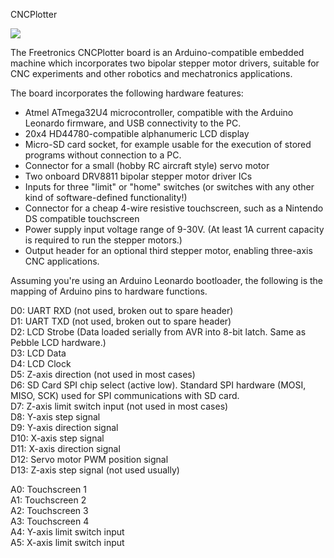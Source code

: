 CNCPlotter

 ![](https://github.com/lukeweston/CNCPlotter/raw/master/CNCPlotter-pcb.png)

The Freetronics CNCPlotter board is an Arduino-compatible embedded machine which incorporates two bipolar stepper motor drivers, suitable for CNC experiments and other
robotics and mechatronics applications.

The board incorporates the following hardware features:
 
- Atmel ATmega32U4 microcontroller, compatible with the Arduino Leonardo firmware, and USB connectivity to the PC. 
- 20x4 HD44780-compatible alphanumeric LCD display 
- Micro-SD card socket, for example usable for the execution of stored programs without connection to a PC. 
- Connector for a small (hobby RC aircraft style) servo motor 
- Two onboard DRV8811 bipolar stepper motor driver ICs 
- Inputs for three "limit" or "home" switches (or switches with any other kind of software-defined functionality!) 
- Connector for a cheap 4-wire resistive touchscreen, such as a Nintendo DS compatible touchscreen 
- Power supply input voltage range of 9-30V. (At least 1A current capacity is required to run the stepper motors.) 
- Output header for an optional third stepper motor, enabling three-axis CNC applications. 
 
 
Assuming you're using an Arduino Leonardo bootloader, the following is the mapping of Arduino pins to hardware functions.	

D0: UART RXD (not used, broken out to spare header) 	
D1: UART TXD (not used, broken out to spare header) 	
D2: LCD Strobe (Data loaded serially from AVR into 8-bit latch. Same as Pebble LCD hardware.) 	
D3: LCD Data 	
D4: LCD Clock 	
D5: Z-axis direction (not used in most cases) 	
D6: SD Card SPI chip select (active low). Standard SPI hardware (MOSI, MISO, SCK) used for SPI communications with SD card. 	
D7: Z-axis limit switch input (not used in most cases) 	
D8: Y-axis step signal 	
D9: Y-axis direction signal 	
D10: X-axis step signal 	
D11: X-axis direction signal 	
D12: Servo motor PWM position signal 	
D13: Z-axis step signal (not used usually) 	

A0: Touchscreen 1 	
A1: Touchscreen 2 	
A2: Touchscreen 3 	
A3: Touchscreen 4 	
A4: Y-axis limit switch input 	
A5: X-axis limit switch input 	

